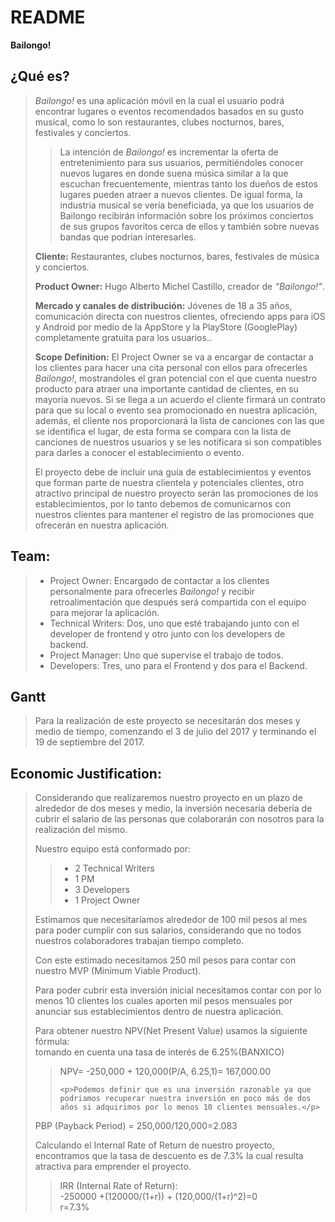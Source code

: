 <!DOCTYPE html>
<html>
<head>
<meta charset="utf-8">
<meta name="viewport" content="width=device-width, initial-scale=1.0">
<title>Bailongo!</title>
<link rel="stylesheet" href="https://stackedit.io/res-min/themes/base.css" />
<script type="text/javascript" src="https://cdn.mathjax.org/mathjax/latest/MathJax.js?config=TeX-AMS_HTML"></script>
</head>
<body><div class="container"><h1 id="readme"> <strong>README</strong></h1>

<p><strong>Bailongo!</strong></p>

<h2 id="qué-es">¿Qué es?</h2>

<blockquote>
  <p><em>Bailongo!</em>  es una aplicación móvil en la cual el usuario podrá encontrar lugares o eventos recomendados basados en su gusto musical, como lo son restaurantes, clubes nocturnos, bares, festivales y conciertos.</p>
  
  <blockquote>
    <p>La intención de <em>Bailongo!</em> es incrementar la oferta de entretenimiento para sus usuarios, permitiéndoles conocer nuevos lugares en donde suena música similar a la que escuchan frecuentemente, mientras tanto los dueños de estos lugares pueden atraer a nuevos clientes. De igual forma, la industria musical se vería beneficiada, ya que los usuarios de Bailongo recibirán información sobre los próximos conciertos de sus grupos favoritos cerca de ellos y también sobre nuevas bandas que podrían interesarles.</p>
  </blockquote>
  
  <p><strong>Cliente:</strong> Restaurantes, clubes nocturnos, bares, festivales de música y conciertos.</p>
  
  <p><strong>Product Owner:</strong> Hugo Alberto Michel Castillo, creador de <em>“Bailongo!”</em>.</p>
  
  <p><strong>Mercado y canales de distribución:</strong> Jóvenes de 18 a 35 años, comunicación directa con nuestros clientes, ofreciendo apps para iOS y Android por medio de la AppStore y la PlayStore (GooglePlay) completamente gratuita para los usuarios.. </p>
  
  <p><strong>Scope Definition:</strong> El Project Owner se va a encargar de contactar a los clientes para hacer una cita personal con ellos para ofrecerles <em>Bailongo!</em>, mostrandoles el gran potencial con el que cuenta nuestro producto para atraer una importante cantidad de clientes, en su mayoría nuevos. Si se llega a un acuerdo el cliente firmará un contrato para que su local o evento sea promocionado en nuestra aplicación, además, el cliente nos proporcionará la lista de canciones con las que se identifica el lugar, de esta forma se compara con la lista de canciones de nuestros usuarios y se les notificara si son compatibles para darles a conocer el establecimiento o evento.   </p>
  
  <p>El proyecto debe de incluir una guía de establecimientos y eventos que forman parte de nuestra clientela y potenciales clientes, otro atractivo principal de nuestro proyecto serán las promociones de los establecimientos, por lo tanto debemos de comunicarnos con nuestros clientes para mantener el registro de las promociones que ofrecerán en nuestra aplicación.</p>
</blockquote>

<h2 id="team">Team:</h2>

<blockquote>
  <ul>
  <li>Project Owner: Encargado de contactar a los clientes personalmente para ofrecerles <em>Bailongo!</em> y recibir retroalimentación que después será compartida con el equipo para mejorar la aplicación.</li>
  <li>Technical Writers: Dos, uno que esté trabajando junto con el developer de frontend y otro junto con los developers de backend.</li>
  <li>Project Manager: Uno que supervise el trabajo de todos.</li>
  <li>Developers: Tres, uno para el Frontend y dos para el Backend.</li>
  </ul>
</blockquote>

<h2 id="gantt">Gantt</h2>

<blockquote>
  <p>Para la realización de este proyecto se necesitarán dos meses y medio de tiempo, comenzando el 3 de julio del 2017 y terminando el 19 de septiembre del 2017.</p>
</blockquote>



<h2 id="economic-justification">Economic Justification:</h2>

<blockquote>
  <p>Considerando que realizaremos nuestro proyecto en un plazo de alrededor de dos meses y medio, la inversión necesaria debería de cubrir el salario de las personas que colaborarán con nosotros para la realización del mismo.</p>
  
  <p>Nuestro equipo está conformado por: </p>
  
  <blockquote>
    <ul>
    <li>2 Technical Writers</li>
    <li>1 PM</li>
    <li>3 Developers</li>
    <li>1 Project Owner</li>
    </ul>
  </blockquote>
  
  <p>Estimamos que necesitaríamos alrededor de 100 mil pesos al mes para poder cumplir con sus salarios, considerando que no todos nuestros colaboradores trabajan tiempo completo.</p>
  
  <p>Con este estimado necesitamos 250 mil pesos para contar con nuestro MVP (Minimum Viable Product). </p>
  
  <p>Para poder cubrir esta inversión inicial necesitamos contar con por lo menos 10 clientes los cuales aporten  mil pesos mensuales por anunciar sus establecimientos dentro de nuestra aplicación.</p>
  
  <p>Para obtener nuestro NPV(Net Present Value) usamos la siguiente fórmula: <br>
  tomando en cuenta una tasa de interés de 6.25%(BANXICO)</p>
  
  <blockquote>
    <p>NPV= -250,000 + 120,000(P/A, 6.25,1)= 167,000.00</p>
    
    <p>Podemos definir que es una inversión razonable ya que podriamos recuperar nuestra inversión en poco más de dos años si adquirimos por lo menos 10 clientes mensuales.</p>
  </blockquote>
  
  <p>PBP (Payback Period) = 250,000/120,000=2.083</p>
  
  <p>Calculando el Internal Rate of Return de nuestro proyecto, encontramos que la tasa de descuento es de 7.3% la cual resulta atractiva para emprender el proyecto. </p>
  
  <blockquote>
    <p>IRR (Internal Rate of Return): <br>
        -250000 +(120000/(1+r)) + (120,000/(1+r)^2)=0 <br>
        r=7.3%</p>
  </blockquote>
</blockquote></div></body>
</html>